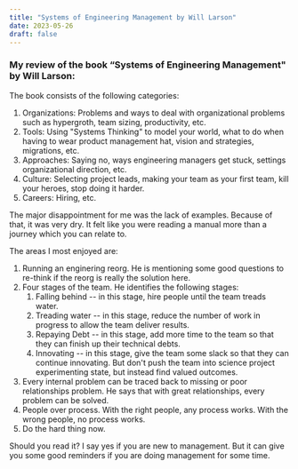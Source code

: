 ```yaml
---
title: "Systems of Engineering Management by Will Larson"
date: 2023-05-26
draft: false
---
```


### My review of the book “Systems of Engineering Management" by Will Larson:

The book consists of the following categories:

1. Organizations: Problems and ways to deal with organizational problems such as hypergroth, team sizing, productivity, etc. 
2. Tools: Using "Systems Thinking" to model your world, what to do when having to wear product management hat, vision and strategies, migrations, etc.
3. Approaches: Saying no, ways engineering managers get stuck, settings organizational direction, etc.
4. Culture: Selecting project leads, making your team as your first team, kill your heroes, stop doing it harder.
5. Careers: Hiring, etc. 

The major disappointment for me was the lack of examples. Because of that, it was very dry. It felt like you were reading a manual more than a journey which you can relate to. 

The areas I most enjoyed are:

1. Running an enginering reorg. He is mentioning some good questions to re-think if the reorg is really the solution here.
2. Four stages of the team. He identifies the following stages:
    1. Falling behind -- in this stage, hire people until the team treads water.
    2. Treading water -- in this stage, reduce the number of work in progress to allow the team deliver results.
    3. Repaying Debt -- in this stage, add more time to the team so that they can finish up their technical debts.
    4. Innovating -- in this stage, give the team some slack so that they can continue innovating. But don't push the team into science project experimenting state, but instead find valued outcomes. 
5. Every internal problem can be traced back to missing or poor relationships problem. He says that with great relationships, every problem can be solved. 
6. People over process. With the right people, any process works. With the wrong people, no process works. 
7. Do the hard thing now. 

Should you read it? I say yes if you are new to management. But it can give you some good reminders if you are doing management for some time. 
